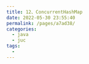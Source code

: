 ```yaml
---
title: 12、ConcurrentHashMap
date: 2022-05-30 23:55:40
permalink: /pages/a7ad38/
categories:
  - java
  - juc
tags:
  - 
---
```

